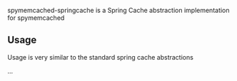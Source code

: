 spymemcached-springcache is a Spring Cache abstraction implementation for spymemcached

Usage
-----

Usage is very similar to the standard spring cache abstractions

<bean id="memcachedClient" class="net.spy.memcached.spring.MemcachedClientFactoryBean">
  ...
</bean>

<bean id="cacheManager" class="org.springframework.cache.support.SimpleCacheManager">
  <property name="caches">
    <set>
      <bean class="net.spy.memcached.spring.cache.MemcachedCache">
          <property name="name" value="default">
          <property name="client" ref="memcachedClient">
          <property name="expiry" value="3600">
      </bean>
    </set>
  </property>
</bean>
